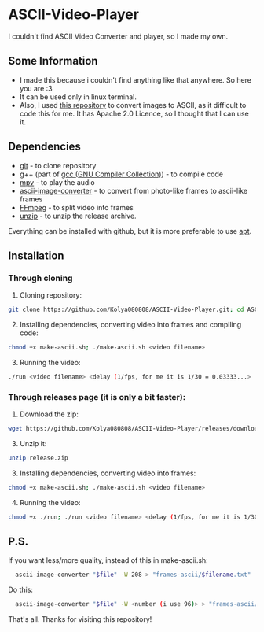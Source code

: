 # ASCII-Video-Player
I couldn't find ASCII Video Converter and player, so I made my own. 


## Some Information
- I made this because i couldn't find anything like that anywhere. So here you are :3
- It can be used only in linux terminal.
- Also, I used [this repository](https://github.com/TheZoraiz/ascii-image-converter) to convert images to ASCII, as it difficult to code this for me. It has Apache 2.0 Licence, so I thought that I can use it. 


## Dependencies

- [git](https://github.com/git/git) - to clone repository
- g++ (part of [gcc (GNU Compiler Collection)](https://github.com/gcc-mirror/gcc)) - to compile code
- [mpv](https://github.com/mpv-player/mpv) - to play the audio
- [ascii-image-converter](https://github.com/TheZoraiz/ascii-image-converter) - to convert from photo-like frames to ascii-like frames
- [FFmpeg](https://github.com/FFmpeg/FFmpeg) - to split video into frames
- [unzip](https://github.com/LuaDist/unzip) - to unzip the release archive.

Everything can be installed with github, but it is more preferable to use [apt](https://github.com/Debian/apt).

## Installation 

### Through cloning

1. Cloning repository:
```bash
git clone https://github.com/Kolya080808/ASCII-Video-Player.git; cd ASCII-Video-Player
```
2. Installing dependencies, converting video into frames and compiling code:
```bash
chmod +x make-ascii.sh; ./make-ascii.sh <video filename>
```
3. Running the video:
```bash
./run <video filename> <delay (1/fps, for me it is 1/30 = 0.03333...>
```

### Through releases page (it is only a bit faster):

1. Download the zip:
```bash
wget https://github.com/Kolya080808/ASCII-Video-Player/releases/download/v1.0/release.zip
```
3. Unzip it:
```bash
unzip release.zip
```
3. Installing dependencies, converting video into frames:
```bash
chmod +x make-ascii.sh; ./make-ascii.sh <video filename>
```
4. Running the video:
```bash
chmod +x ./run; ./run <video filename> <delay (1/fps, for me it is 1/30 = 0.03333...>
```

## P.S.

If you want less/more quality, instead of this in make-ascii.sh:
```bash
  ascii-image-converter "$file" -W 208 > "frames-ascii/$filename.txt"
```
Do this:
```bash
  ascii-image-converter "$file" -W <number (i use 96)> > "frames-ascii/$filename.txt"
```


That's all. Thanks for visiting this repository! 

